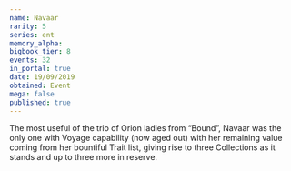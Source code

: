 ```yaml
---
name: Navaar
rarity: 5
series: ent
memory_alpha:
bigbook_tier: 8
events: 32
in_portal: true
date: 19/09/2019
obtained: Event
mega: false
published: true
---
```


The most useful of the trio of Orion ladies from “Bound”, Navaar was the only one with Voyage capability (now aged out) with her remaining value coming from her bountiful Trait list, giving rise to three Collections as it stands and up to three more in reserve.
